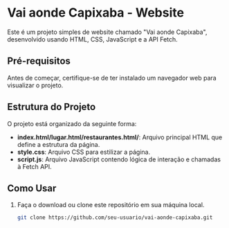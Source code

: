 # Vai aonde Capixaba - Website

Este é um projeto simples de website chamado "Vai aonde Capixaba", desenvolvido usando HTML, CSS, JavaScript e a API Fetch.

## Pré-requisitos

Antes de começar, certifique-se de ter instalado um navegador web para visualizar o projeto.

## Estrutura do Projeto

O projeto está organizado da seguinte forma:

- **index.html/lugar.html/restaurantes.html/**: Arquivo principal HTML que define a estrutura da página.
- **style.css**: Arquivo CSS para estilizar a página.
- **script.js**: Arquivo JavaScript contendo lógica de interação e chamadas à Fetch API.

## Como Usar

1. Faça o download ou clone este repositório em sua máquina local.
   ```bash
   git clone https://github.com/seu-usuario/vai-aonde-capixaba.git
